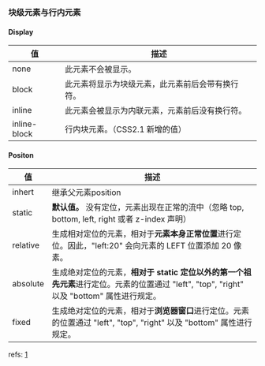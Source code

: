 ### 块级元素与行内元素

#### Display
值 | 描述
------------  | -------------
none | 此元素不会被显示。
block	| 此元素将显示为块级元素，此元素前后会带有换行符。
inline |	此元素会被显示为内联元素，元素前后没有换行符。
inline-block	| 行内块元素。（CSS2.1 新增的值）


#### Positon

值 | 描述
----| ----
inhert | 继承父元素position
static | **默认值。** 没有定位，元素出现在正常的流中（忽略 top, bottom, left, right 或者 z-index 声明）
relative | 生成相对定位的元素，相对于**元素本身正常位置**进行定位。因此，"left:20" 会向元素的 LEFT 位置添加 20 像素。
absolute | 生成绝对定位的元素，**相对于 static 定位以外的第一个祖先元素**进行定位。元素的位置通过 "left", "top", "right" 以及 "bottom" 属性进行规定。
fixed | 生成绝对定位的元素，相对于**浏览器窗口**进行定位。元素的位置通过 "left", "top", "right" 以及 "bottom" 属性进行规定。


refs:
[1](http://www.cnblogs.com/dolphinX/archive/2012/10/13/2722501.html)
